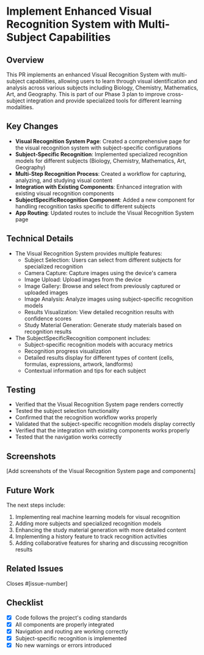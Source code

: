 # Implement Enhanced Visual Recognition System with Multi-Subject Capabilities

## Overview

This PR implements an enhanced Visual Recognition System with multi-subject capabilities, allowing users to learn through visual identification and analysis across various subjects including Biology, Chemistry, Mathematics, Art, and Geography. This is part of our Phase 3 plan to improve cross-subject integration and provide specialized tools for different learning modalities.

## Key Changes

- **Visual Recognition System Page**: Created a comprehensive page for the visual recognition system with subject-specific configurations
- **Subject-Specific Recognition**: Implemented specialized recognition models for different subjects (Biology, Chemistry, Mathematics, Art, Geography)
- **Multi-Step Recognition Process**: Created a workflow for capturing, analyzing, and studying visual content
- **Integration with Existing Components**: Enhanced integration with existing visual recognition components
- **SubjectSpecificRecognition Component**: Added a new component for handling recognition tasks specific to different subjects
- **App Routing**: Updated routes to include the Visual Recognition System page

## Technical Details

- The Visual Recognition System provides multiple features:
  - Subject Selection: Users can select from different subjects for specialized recognition
  - Camera Capture: Capture images using the device's camera
  - Image Upload: Upload images from the device
  - Image Gallery: Browse and select from previously captured or uploaded images
  - Image Analysis: Analyze images using subject-specific recognition models
  - Results Visualization: View detailed recognition results with confidence scores
  - Study Material Generation: Generate study materials based on recognition results
- The SubjectSpecificRecognition component includes:
  - Subject-specific recognition models with accuracy metrics
  - Recognition progress visualization
  - Detailed results display for different types of content (cells, formulas, expressions, artwork, landforms)
  - Contextual information and tips for each subject

## Testing

- Verified that the Visual Recognition System page renders correctly
- Tested the subject selection functionality
- Confirmed that the recognition workflow works properly
- Validated that the subject-specific recognition models display correctly
- Verified that the integration with existing components works properly
- Tested that the navigation works correctly

## Screenshots

[Add screenshots of the Visual Recognition System page and components]

## Future Work

The next steps include:
1. Implementing real machine learning models for visual recognition
2. Adding more subjects and specialized recognition models
3. Enhancing the study material generation with more detailed content
4. Implementing a history feature to track recognition activities
5. Adding collaborative features for sharing and discussing recognition results

## Related Issues

Closes #[issue-number]

## Checklist

- [x] Code follows the project's coding standards
- [x] All components are properly integrated
- [x] Navigation and routing are working correctly
- [x] Subject-specific recognition is implemented
- [x] No new warnings or errors introduced
